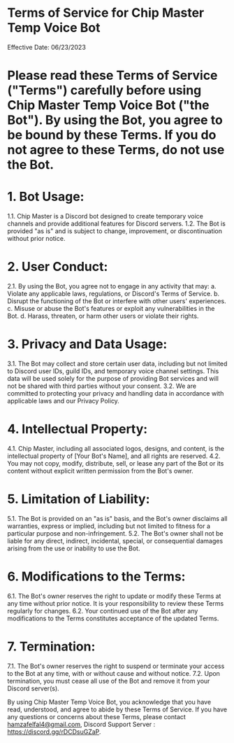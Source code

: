 # Terms of Service for Chip Master Temp Voice Bot

Effective Date: 06/23/2023

# Please read these Terms of Service ("Terms") carefully before using Chip Master Temp Voice Bot ("the Bot"). By using the Bot, you agree to be bound by these Terms. If you do not agree to these Terms, do not use the Bot.

# 1. Bot Usage:
1.1. Chip Master is a Discord bot designed to create temporary voice channels and provide additional features for Discord servers.
1.2. The Bot is provided "as is" and is subject to change, improvement, or discontinuation without prior notice.

# 2. User Conduct:
2.1. By using the Bot, you agree not to engage in any activity that may:
a. Violate any applicable laws, regulations, or Discord's Terms of Service.
b. Disrupt the functioning of the Bot or interfere with other users' experiences.
c. Misuse or abuse the Bot's features or exploit any vulnerabilities in the Bot.
d. Harass, threaten, or harm other users or violate their rights.

# 3. Privacy and Data Usage:
3.1. The Bot may collect and store certain user data, including but not limited to Discord user IDs, guild IDs, and temporary voice channel settings. This data will be used solely for the purpose of providing Bot services and will not be shared with third parties without your consent.
3.2. We are committed to protecting your privacy and handling data in accordance with applicable laws and our Privacy Policy.

# 4. Intellectual Property:
4.1. Chip Master, including all associated logos, designs, and content, is the intellectual property of [Your Bot's Name], and all rights are reserved.
4.2. You may not copy, modify, distribute, sell, or lease any part of the Bot or its content without explicit written permission from the Bot's owner.

# 5. Limitation of Liability:
5.1. The Bot is provided on an "as is" basis, and the Bot's owner disclaims all warranties, express or implied, including but not limited to fitness for a particular purpose and non-infringement.
5.2. The Bot's owner shall not be liable for any direct, indirect, incidental, special, or consequential damages arising from the use or inability to use the Bot.

# 6. Modifications to the Terms:
6.1. The Bot's owner reserves the right to update or modify these Terms at any time without prior notice. It is your responsibility to review these Terms regularly for changes.
6.2. Your continued use of the Bot after any modifications to the Terms constitutes acceptance of the updated Terms.

# 7. Termination:
7.1. The Bot's owner reserves the right to suspend or terminate your access to the Bot at any time, with or without cause and without notice.
7.2. Upon termination, you must cease all use of the Bot and remove it from your Discord server(s).


By using Chip Master Temp Voice Bot, you acknowledge that you have read, understood, and agree to abide by these Terms of Service. If you have any questions or concerns about these Terms, please contact hamzafelfal4@gmail.com, Discord Support Server : https://discord.gg/rDCDsuGZaP.
